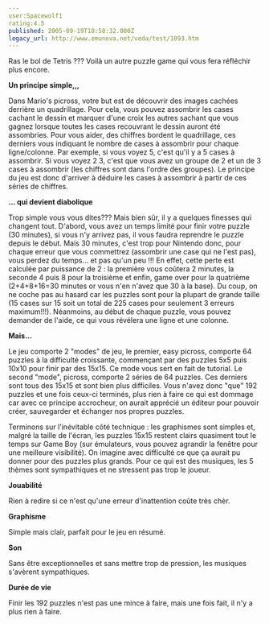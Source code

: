 ```yaml
---
user:Spacewolf1
rating:4.5
published: 2005-09-19T18:58:32.000Z
legacy_url: http://www.emunova.net/veda/test/1093.htm
---
```

Ras le bol de Tetris ??? Voilà un autre puzzle game qui vous fera réfléchir plus encore.  

  

**Un principe simple,,,**  

Dans Mario's picross, votre but est de découvrir des images cachées derrière un quadrillage. Pour cela, vous pouvez assombrir les cases cachant le dessin et marquer d'une croix les autres sachant que vous gagnez lorsque toutes les cases recouvrant le dessin auront été assombries. Pour vous aider, des chiffres bordent le quadrillage, ces derniers vous indiquant le nombre de cases à assombrir pour chaque ligne/colonne. Par exemple, si vous voyez 5, c'est qu'il y a 5 cases à assombrir. Si vous voyez 2 3, c'est que vous avez un groupe de 2 et un de 3 cases à assombrir (les chiffres sont dans l'ordre des groupes). Le principe du jeu est donc d'arriver à déduire les cases à assombrir à partir de ces séries de chiffres.  

  

**... qui devient diabolique**  

Trop simple vous vous dites??? Mais bien sûr, il y a quelques finesses qui changent tout. D'abord, vous avez un temps limité pour finir votre puzzle (30 minutes), si vous n'y arrivez pas, il vous faudra reprendre le puzzle depuis le début. Mais 30 minutes, c'est trop pour Nintendo donc, pour chaque erreur que vous commettrez (assombrir une case qui ne l'est pas), vous perdez du temps... et pas qu'un peu !!! En effet, cette perte est calculée par puissance de 2 : la première vous coûtera 2 minutes, la seconde 4 puis 8 pour la troisième et enfin, game over pour la quatrième (2+4+8+16=30 minutes or vous n'en n'avez que 30 à la base). Du coup, on ne coche pas au hasard car les puzzles sont pour la plupart de grande taille (15 cases sur 15 soit un total de 225 cases pour seulement 3 erreurs maximum!!!). Néanmoins, au début de chaque puzzle, vous pouvez demander de l'aide, ce qui vous révélera une ligne et une colonne.  

  

**Mais...**  

Le jeu comporte 2 "modes" de jeu, le premier, easy picross, comporte 64 puzzles à la difficulté croissante, commençant par des puzzles 5x5 puis 10x10 pour finir par des 15x15\. Ce mode vous sert en fait de tutorial. Le second "mode", picross, comporte 2 séries de 64 puzzles. Ces derniers sont tous des 15x15 et sont bien plus difficiles. Vous n'avez donc "que" 192 puzzles et une fois ceux-ci terminés, plus rien à faire ce qui est dommage car avec ce principe accrocheur, on aurait apprécié un éditeur pour pouvoir créer, sauvegarder et échanger nos propres puzzles.  

Terminons sur l'inévitable côté technique : les graphismes sont simples et, malgré la taille de l'écran, les puzzles 15x15 restent clairs quasiment tout le temps sur Game Boy (sur émulateurs, vous pouvez agrandir la fenêtre pour une meilleure visibilité). On imagine avec difficulté ce que ça aurait pu donner pour des puzzles plus grands. Pour ce qui est des musiques, les 5 thèmes sont sympathiques et ne stressent pas trop le joueur.  

  

  

**Jouabilité**  

Rien à redire si ce n'est qu'une erreur d'inattention coûte très chèr.  

**Graphisme**  

Simple mais clair, parfait pour le jeu en résumé.  

**Son**  

Sans être exceptionnelles et sans mettre trop de pression, les musiques s'avèrent sympathiques.  

**Durée de vie**  

Finir les 192 puzzles n'est pas une mince à faire, mais une fois fait, il n'y a plus rien à faire.